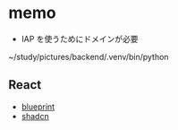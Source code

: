 # memo

- IAP を使うためにドメインが必要

~/study/pictures/backend/.venv/bin/python

## React

- [blueprint](https://blueprintjs.com/)
- [shadcn](https://ui.shadcn.com/)